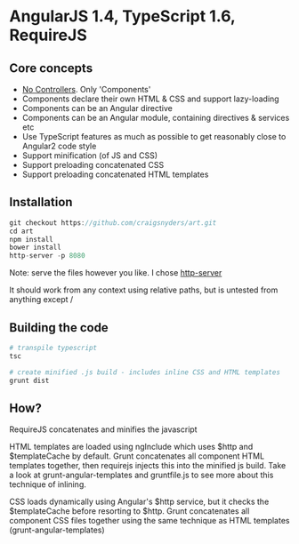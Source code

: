 # AngularJS 1.4, TypeScript 1.6, RequireJS

## Core concepts
- [No Controllers](http://teropa.info/blog/2014/10/24/how-ive-improved-my-angular-apps-by-banning-ng-controller.html#comment-1660151019).  Only 'Components'
- Components declare their own HTML & CSS and support lazy-loading
- Components can be an Angular directive
- Components can be an Angular module, containing directives & services etc
- Use TypeScript features as much as possible to get reasonably close to Angular2 code style
- Support minification (of JS and CSS)
- Support preloading concatenated CSS
- Support preloading concatenated HTML templates

## Installation
```javascript
git checkout https://github.com/craigsnyders/art.git
cd art
npm install
bower install
http-server -p 8080
```
Note: serve the files however you like.  I chose [http-server](https://www.npmjs.com/package/http-server)

It should work from any context using relative paths, but is untested from anything except /

## Building the code
```bash
# transpile typescript
tsc

# create minified .js build - includes inline CSS and HTML templates
grunt dist
```

## How?

RequireJS concatenates and minifies the javascript

HTML templates are loaded using ngInclude which uses $http and $templateCache by default.  Grunt concatenates all component HTML templates together, then requirejs injects this into the minified js build.  Take a look at grunt-angular-templates and gruntfile.js to see more about this technique of inlining.

CSS loads dynamically using Angular's $http service, but it checks the $templateCache before resorting to $http. Grunt concatenates all component CSS files together using the same technique as HTML templates (grunt-angular-templates)
